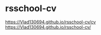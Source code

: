 # rsschool-cv
https://Vlad130694.github.io/rsschool-cv/cv
https://Vlad130694.github.io/rsschool-cv/
